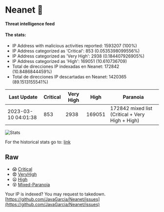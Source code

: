 # Neanet :hocho:
#### Threat intelligence feed
#### The stats:

- IP Address with malicious activities reported: 1593207 (100%)
- IP Address categorized as 'Critical':  853 (0.0535398099556%)
- IP Address categorized as 'Very High':  2938 (0.184407926905%)
- IP Address categorized as 'High':  169051 (10.610736709)
- Total de direcciones IP indexadas en Neanet:  172842 (10.8486844459%)
- Total de direcciones IP descartadas en Neanet:  1420365 (89.1513155541%)

| Last Update | Critical | Very High | High | Paranoia |
| --- | --- | --- | --- | --- |
| 2023-03-10 04:01:38 | 853 | 2938 | 169051 | 172842 mixed list (Critical + Very High + High)|

![Stats](https://docs.google.com/spreadsheets/d/e/2PACX-1vSnaNMIXVabIpDJjufMlzH7poXnshF3mgd8Is1g9ytUEzVsP5my4Trn8f-xkoLLQ38xpL3HtmUexLo6/pubchart?oid=501124687&format=image)

For the historical stats go to: [link](/stats.csv)
## Raw
- :scream: [Critical](https://raw.githubusercontent.com/JavaGarcia/Neanet/master/blacklists/neanet_critical.txt)
- :fearful: [VeryHigh](https://raw.githubusercontent.com/JavaGarcia/Neanet/master/blacklists/neanet_veryHigh.txtt)
- :frowning: [High](https://raw.githubusercontent.com/JavaGarcia/Neanet/master/blacklists/neanet_high.txt)
- :dizzy_face: [Mixed-Paranoia](https://raw.githubusercontent.com/JavaGarcia/Neanet/master/blacklists/neanet_all.txt)


Your IP is indexed? You may request to takedown. [https://github.com/JavaGarcia/Neanet/issues](https://github.com/JavaGarcia/Neanet/issues)

























































































































































































































































































































































































































































































































































































































































































































































































































































































































































































































































































































































































































































































































































































































































































































































































































































































































































































































































































































































































































































































































































































































































































































































































































































































































































































































































































































































































































































































































































































































































































































































































































































































































































































































































































































































































































































































































































































































































































































































































































































































































































































































































































































































































































































































































































































































































































































































































































































































































































































































































































































































































































































































































































































































































































































































































































































































































































































































































































































































































































































































































































































































































































































































































































































































































































































































































































































































































































































































































































































































































































































































































































































































































































































































































































































































































































































































































































































































































































































































































































































































































































































































































































































































































































































































































































































































































































































































































































































































































































































































































































































































































































































































































































































































































































































































































































































































































































































































































































































































